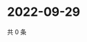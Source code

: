 # 2022-09-29

共 0 条

<!-- BEGIN WEIBO -->
<!-- 最后更新时间 Thu Sep 29 2022 06:00:44 GMT+0800 (China Standard Time) -->

<!-- END WEIBO -->
